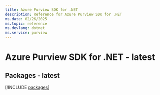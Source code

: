 ```yaml
---
title: Azure Purview SDK for .NET
description: Reference for Azure Purview SDK for .NET
ms.date: 02/26/2025
ms.topic: reference
ms.devlang: dotnet
ms.service: purview
---
```

# Azure Purview SDK for .NET - latest
## Packages - latest
[!INCLUDE [packages](purview-index.md)]
